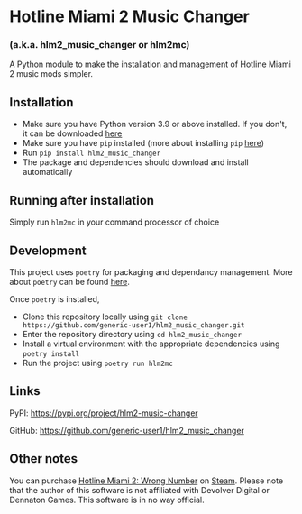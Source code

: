# Hotline Miami 2 Music Changer
### (a.k.a. hlm2_music_changer or hlm2mc)
A Python module to make the installation and management of Hotline Miami 2 music mods simpler.

## Installation
- Make sure you have Python version 3.9 or above installed. If you don't, it can be downloaded [here](https://www.python.org/downloads/)
- Make sure you have `pip` installed (more about installing `pip` [here](https://pip.pypa.io/en/stable/installation/))
- Run `pip install hlm2_music_changer`
- The package and dependencies should download and install automatically

## Running after installation
Simply run `hlm2mc` in your command processor of choice

## Development
This project uses `poetry` for packaging and dependancy management. More about `poetry` can be found [here](https://python-poetry.org/docs/).

Once `poetry` is installed,
- Clone this repository locally using `git clone https://github.com/generic-user1/hlm2_music_changer.git`
- Enter the repository directory using `cd hlm2_music_changer`
- Install a virtual environment with the appropriate dependencies using `poetry install`
- Run the project using `poetry run hlm2mc`

## Links
PyPI: https://pypi.org/project/hlm2-music-changer

GitHub: https://github.com/generic-user1/hlm2_music_changer

## Other notes
You can purchase [Hotline Miami 2: Wrong Number](https://store.steampowered.com/app/274170/Hotline_Miami_2_Wrong_Number/) on [Steam](https://store.steampowered.com/). 
Please note that the author of this software is not affiliated with Devolver Digital or Dennaton Games. This software is in no way official.
